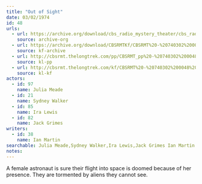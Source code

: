 ```yaml
---
title: "Out of Sight"
date: 03/02/1974
id: 48
urls: 
  - url: https://archive.org/download/cbs_radio_mystery_theater/cbs_radio_mystery_theater-0001-0050.zip/cbs_radio_mystery_theater-0001-0050%2Fcbsrmt_0048_out_of_sight.mp3
    source: archive-org
  - url: https://archive.org/download/CBSRMTKf/CBSRMT%20-%20740302%200048%20Out%20Of%20Sight_kf.mp3
    source: kf-archive
  - url: http://cbsrmt.thelongtrek.com/pp/CBSRMT_pp%20-%20740302%200048%20Out%20of%20Sight.mp3
    source: kl-pp
  - url: http://cbsrmt.thelongtrek.com/kf/CBSRMT%20-%20740302%200048%20Out%20Of%20Sight_kf.mp3
    source: kl-kf
actors:  
  - id: 97
    name: Julia Meade  
  - id: 21
    name: Sydney Walker  
  - id: 85
    name: Ira Lewis  
  - id: 82
    name: Jack Grimes
writers:  
  - id: 38
    name: Ian Martin
searchable: Julia Meade,Sydney Walker,Ira Lewis,Jack Grimes Ian Martin
notes:  
---
```

A female astronaut is sure their flight into space is doomed because of her presence. They are tormented by aliens they cannot see.